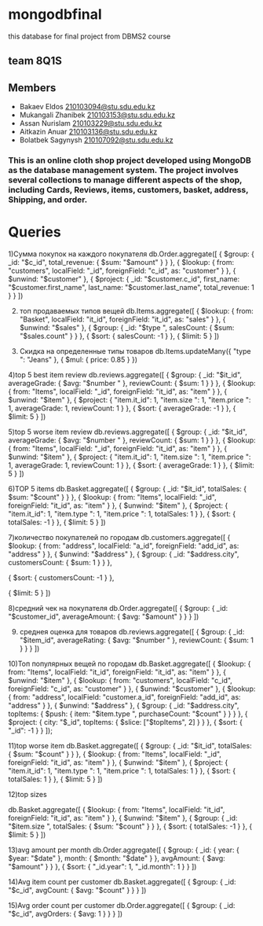 # mongodbfinal
this database for final project from DBMS2 course 

## team 8Q1S
## Members
- Bakaev Eldos 210103094@stu.sdu.edu.kz
- Mukangali Zhanibek 210103153@stu.sdu.edu.kz
- Assan Nurislam 210103229@stu.sdu.edu.kz
- Aitkazin Anuar 210103136@stu.sdu.edu.kz
- Bolatbek Sagynysh 210107092@stu.sdu.edu.kz

### This is an online cloth shop project developed using MongoDB as the database management system. The project involves several collections to manage different aspects of the shop, including Cards, Reviews, items, customers, basket, address, Shipping, and order.

# Queries
1)Cумма покупок на каждого покупателя
db.Order.aggregate([
  {
    $group: {
      _id: "$c_id",
      total_revenue: { $sum: "$amount" }
    }
  },
  {
    $lookup: {
      from: "customers",
      localField: "_id",
      foreignField: "c_id",
      as: "customer"
    }
  },
  {
    $unwind: "$customer"
  },
  {
    $project: {
      _id: "$customer.c_id",
      first_name: "$customer.first_name",
      last_name: "$customer.last_name",
      total_revenue: 1
    }
  }
])

2) топ продаваемых типов вещей
db.Items.aggregate([
  {
    $lookup: {
      from: "Basket",
      localField: "it_id",
      foreignField: "it_id",
      as: "sales"
    }
  },
  {
    $unwind: "$sales"
  },
  {
    $group: {
      _id: "$type ",
      salesCount: { $sum: "$sales.count" }
    }
  },
  {
    $sort: { salesCount: -1 }
  },
  {
    $limit: 5
  }
])

3) Скидка на определенные типы товаров
db.Items.updateMany({ "type ": "Jeans" }, { $mul: { price: 0.85 } })

4)top 5 best item review
db.reviews.aggregate([
  { $group: { _id: "$it_id", averageGrade: { $avg: "$number " }, reviewCount: { $sum: 1 } } },
  { $lookup: { from: "Items", localField: "_id", foreignField: "it_id", as: "item" } },
  { $unwind: "$item" },
  { $project: { "item.it_id": 1, "item.size ": 1, "item.price ": 1, averageGrade: 1, reviewCount: 1 } },
  { $sort: { averageGrade: -1 } },
  { $limit: 5 }
])

5)top 5 worse item review
db.reviews.aggregate([
  { $group: { _id: "$it_id", averageGrade: { $avg: "$number " }, reviewCount: { $sum: 1 } } },
  { $lookup: { from: "Items", localField: "_id", foreignField: "it_id", as: "item" } },
  { $unwind: "$item" },
  { $project: { "item.it_id": 1, "item.size ": 1, "item.price ": 1, averageGrade: 1, reviewCount: 1 } },
  { $sort: { averageGrade: 1 } },
  { $limit: 5 }
])

6)TOP 5 items 
db.Basket.aggregate([
  {
    $group: {
      _id: "$it_id",
      totalSales: { $sum: "$count" }
    }
  },
  {
    $lookup: {
      from: "Items",
      localField: "_id",
      foreignField: "it_id",
      as: "item"
    }
  },
  {
    $unwind: "$item"
  },
  {
    $project: {
      "item.it_id": 1,
      "item.type ": 1,
      "item.price ": 1,
      totalSales: 1
    }
  },
  {
    $sort: { totalSales: -1 }
  },
  {
    $limit: 5
  }
])

7)количество покупателей по городам 
db.customers.aggregate([
  {
    $lookup: {
      from: "address",
      localField: "a_id",
      foreignField: "add_id",
      as: "address"
    }
  },
  {
    $unwind: "$address"
  },
  {
    $group: {
      _id: "$address.city",
      customersCount: { $sum: 1 }
    }
  },

  {
    $sort: { customersCount: -1 }
  },
  
  {
    $limit: 5
  }
])

8)средний чек на покупателя
db.Order.aggregate([
  {
    $group: {
      _id: "$customer_id",
      averageAmount: { $avg: "$amount" }
    }
  }
])

9) среднея оценка для товаров
db.reviews.aggregate([
  {
    $group: {
      _id: "$item_id",
      averageRating: { $avg: "$number " },
      reviewCount: { $sum: 1 }
    }
  }
])

10)Топ популярных вещей по городам
db.Basket.aggregate([
  {
    $lookup: {
      from: "Items",
      localField: "it_id",
      foreignField: "it_id",
      as: "item"
    }
  },
  {
    $unwind: "$item"
  },
  {
    $lookup: {
      from: "customers",
      localField: "c_id",
      foreignField: "c_id",
      as: "customer"
    }
  },
  {
    $unwind: "$customer"
  },
  {
    $lookup: {
      from: "address",
      localField: "customer.a_id",
      foreignField: "add_id",
      as: "address"
    }
  },
  {
    $unwind: "$address"
  },
  {
    $group: {
      _id: "$address.city",
      topItems: {
        $push: {
          item: "$item.type ",
          purchaseCount: "$count"
        }
      }
    }
  },
  {
    $project: {
      city: "$_id",
      topItems: {
        $slice: ["$topItems", 2]
      }
    }
  },
  {
    $sort: {
      "_id": -1
    }
  }
]);

11)top worse item
db.Basket.aggregate([
  {
    $group: {
      _id: "$it_id",
      totalSales: { $sum: "$count" }
    }
  },
  {
    $lookup: {
      from: "Items",
      localField: "_id",
      foreignField: "it_id",
      as: "item"
    }
  },
  {
    $unwind: "$item"
  },
  {
    $project: {
      "item.it_id": 1,
      "item.type ": 1,
      "item.price ": 1,
      totalSales: 1
    }
  },
  {
    $sort: { totalSales: 1 }
  },
  {
    $limit: 5
  }
])

12)top sizes 

db.Basket.aggregate([
  { $lookup: { from: "Items", localField: "it_id", foreignField: "it_id", as: "item" } },
  { $unwind: "$item" },
  { $group: { _id: "$item.size ", totalSales: { $sum: "$count" } } },
  { $sort: { totalSales: -1 } },
  { $limit: 5 }
])

13)avg amount per month
db.Order.aggregate([
  {
    $group: {
      _id: {
        year: { $year: "$date" },
        month: { $month: "$date" }
      },
      avgAmount: { $avg: "$amount" }
    }
  },
  {
    $sort: {
      "_id.year": 1,
      "_id.month": 1
    }
  }
])

14)Avg item count per customer
db.Basket.aggregate([
  {
    $group: {
      _id: "$c_id",
      avgCount: { $avg: "$count" }
    }
  }
])

15)Avg order count per customer
db.Order.aggregate([
  {
    $group: {
      _id: "$c_id",
      avgOrders: { $avg: 1 }
    }
  }
])


